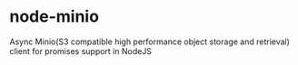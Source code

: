 # node-minio
Async Minio(S3 compatible high performance object storage and retrieval) client for promises support in NodeJS
